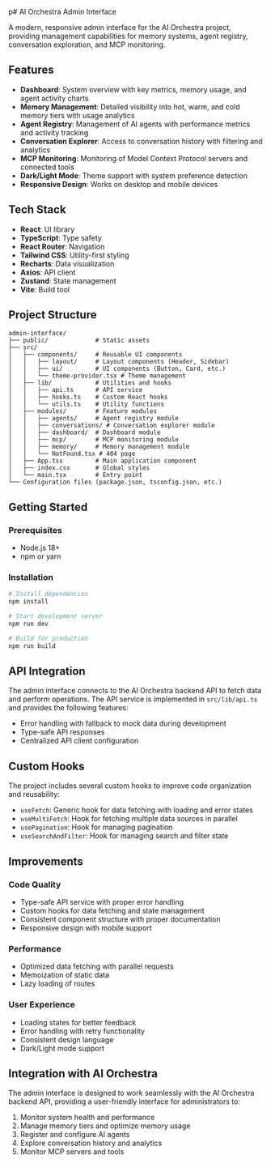 p# AI Orchestra Admin Interface

A modern, responsive admin interface for the AI Orchestra project, providing management capabilities for memory systems, agent registry, conversation exploration, and MCP monitoring.

## Features

- **Dashboard**: System overview with key metrics, memory usage, and agent activity charts
- **Memory Management**: Detailed visibility into hot, warm, and cold memory tiers with usage analytics
- **Agent Registry**: Management of AI agents with performance metrics and activity tracking
- **Conversation Explorer**: Access to conversation history with filtering and analytics
- **MCP Monitoring**: Monitoring of Model Context Protocol servers and connected tools
- **Dark/Light Mode**: Theme support with system preference detection
- **Responsive Design**: Works on desktop and mobile devices

## Tech Stack

- **React**: UI library
- **TypeScript**: Type safety
- **React Router**: Navigation
- **Tailwind CSS**: Utility-first styling
- **Recharts**: Data visualization
- **Axios**: API client
- **Zustand**: State management
- **Vite**: Build tool

## Project Structure

```
admin-interface/
├── public/             # Static assets
├── src/
│   ├── components/     # Reusable UI components
│   │   ├── layout/     # Layout components (Header, Sidebar)
│   │   ├── ui/         # UI components (Button, Card, etc.)
│   │   └── theme-provider.tsx # Theme management
│   ├── lib/            # Utilities and hooks
│   │   ├── api.ts      # API service
│   │   ├── hooks.ts    # Custom React hooks
│   │   └── utils.ts    # Utility functions
│   ├── modules/        # Feature modules
│   │   ├── agents/     # Agent registry module
│   │   ├── conversations/ # Conversation explorer module
│   │   ├── dashboard/  # Dashboard module
│   │   ├── mcp/        # MCP monitoring module
│   │   ├── memory/     # Memory management module
│   │   └── NotFound.tsx # 404 page
│   ├── App.tsx         # Main application component
│   ├── index.css       # Global styles
│   └── main.tsx        # Entry point
└── Configuration files (package.json, tsconfig.json, etc.)
```

## Getting Started

### Prerequisites

- Node.js 18+
- npm or yarn

### Installation

```bash
# Install dependencies
npm install

# Start development server
npm run dev

# Build for production
npm run build
```

## API Integration

The admin interface connects to the AI Orchestra backend API to fetch data and perform operations. The API service is implemented in `src/lib/api.ts` and provides the following features:

- Error handling with fallback to mock data during development
- Type-safe API responses
- Centralized API client configuration

## Custom Hooks

The project includes several custom hooks to improve code organization and reusability:

- `useFetch`: Generic hook for data fetching with loading and error states
- `useMultiFetch`: Hook for fetching multiple data sources in parallel
- `usePagination`: Hook for managing pagination
- `useSearchAndFilter`: Hook for managing search and filter state

## Improvements

### Code Quality

- Type-safe API service with proper error handling
- Custom hooks for data fetching and state management
- Consistent component structure with proper documentation
- Responsive design with mobile support

### Performance

- Optimized data fetching with parallel requests
- Memoization of static data
- Lazy loading of routes

### User Experience

- Loading states for better feedback
- Error handling with retry functionality
- Consistent design language
- Dark/Light mode support

## Integration with AI Orchestra

The admin interface is designed to work seamlessly with the AI Orchestra backend API, providing a user-friendly interface for administrators to:

1. Monitor system health and performance
2. Manage memory tiers and optimize memory usage
3. Register and configure AI agents
4. Explore conversation history and analytics
5. Monitor MCP servers and tools